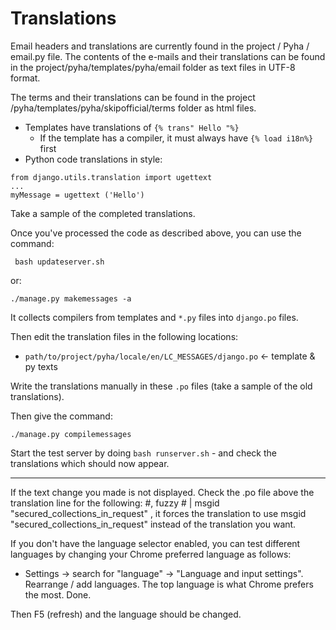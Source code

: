 ﻿# Translations
Email headers and translations are currently found in the project / Pyha / email.py file.
The contents of the e-mails and their translations can be found in the project/pyha/templates/pyha/email folder as text files in UTF-8 format.

The terms and their translations can be found in the project /pyha/templates/pyha/skipofficial/terms folder as html files.

* Templates have translations of `{% trans" Hello "%}`
    * If the template has a compiler, it must always have `{% load i18n%}` first
* Python code translations in style:
```
from django.utils.translation import ugettext
...
myMessage = ugettext ('Hello')
```

Take a sample of the completed translations.

Once you've processed the code as described above, you can use the command:

     bash updateserver.sh

or:

    ./manage.py makemessages -a

It collects compilers from templates and `*.py` files into `django.po` files.

Then edit the translation files in the following locations:

* `path/to/project/pyha/locale/en/LC_MESSAGES/django.po` <- template & py texts

Write the translations manually in these `.po` files (take a sample of the old translations).

Then give the command:

    ./manage.py compilemessages

Start the test server by doing `bash runserver.sh` - and check the translations which should now appear.

----
If the text change you made is not displayed. Check the .po file above the translation line for the following:
    #, fuzzy
    # | msgid "secured_collections_in_request"
, it forces the translation to use msgid "secured_collections_in_request" instead of the translation you want.

If you don't have the language selector enabled, you can test different languages by changing your Chrome preferred language as follows:

* Settings -> search for "language" -> "Language and input settings". Rearrange / add languages. The top language is what Chrome prefers the most. Done.

Then F5 (refresh) and the language should be changed.
